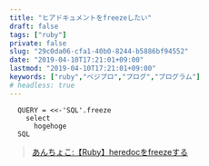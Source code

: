 ```yaml
---
title: "ヒアドキュメントをfreezeしたい"
draft: false
tags: ["ruby"]
private: false
slug: "29c0da06-cfa1-40b0-8244-b5886bf94552"
date: "2019-04-10T17:21:01+09:00"
lastmod: "2019-04-10T17:21:01+09:00"
keywords: ["ruby","ベジプロ","プログ","プログラム"]
# headless: true
---
```


```
  QUERY = <<-'SQL'.freeze
    select
      hogehoge
  SQL
```

> [あんちょこ:【Ruby】heredocをfreezeする](http://blog.livedoor.jp/dormolin/archives/52124925.html)
